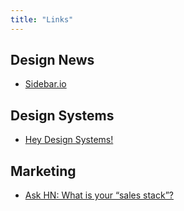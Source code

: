 ```yaml
---
title: "Links"
---
```


## Design News

- [Sidebar.io](https://sidebar.io)

## Design Systems

- [Hey Design Systems!](https://heydesign.systems)

## Marketing

- [Ask HN: What is your “sales stack”?](https://news.ycombinator.com/item?id=27525819)
